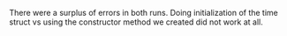 There were a surplus of errors in both runs. Doing initialization of the time struct vs using the constructor method we created did not work at all.

